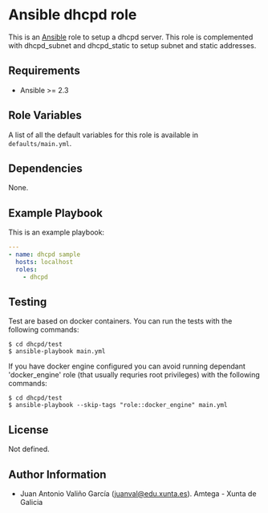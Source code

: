 # Ansible dhcpd role

This is an [Ansible](http://www.ansible.com) role to setup a dhcpd server. This role is complemented with dhcpd_subnet and dhcpd_static to setup subnet and static addresses.

## Requirements

- Ansible >= 2.3

## Role Variables

A list of all the default variables for this role is available in `defaults/main.yml`.

## Dependencies

None.

## Example Playbook

This is an example playbook:

```yaml
---
- name: dhcpd sample
  hosts: localhost  
  roles:
    - dhcpd
```

## Testing

Test are based on docker containers. You can run the tests with the following commands:

```shell
$ cd dhcpd/test
$ ansible-playbook main.yml
```

If you have docker engine configured you can avoid running dependant 'docker_engine' role (that usually requries root privileges) with the following commands:

```shell
$ cd dhcpd/test
$ ansible-playbook --skip-tags "role::docker_engine" main.yml
```

## License

Not defined.

## Author Information

- Juan Antonio Valiño García ([juanval@edu.xunta.es](mailto:juanval@edu.xunta.es)). Amtega - Xunta de Galicia

